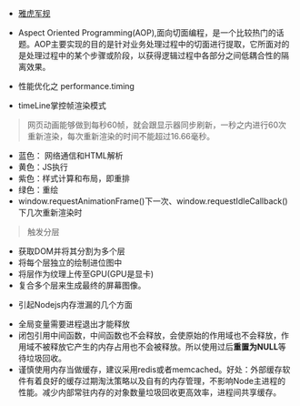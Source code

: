 <!-- 录播笔记 -->
* [雅虎军规](https://juejin.im/post/5b73ef38f265da281e048e51 "雅虎军规")
* Aspect Oriented Programming(AOP),面向切面编程，是一个比较热门的话题。AOP主要实现的目的是针对业务处理过程中的切面进行提取，它所面对的是处理过程中的某个步骤或阶段，以获得逻辑过程中各部分之间低耦合性的隔离效果。

* 性能优化之 performance.timing
* timeLine掌控帧渲染模式
> 网页动画能够做到每秒60帧，就会跟显示器同步刷新，一秒之内进行60次重新渲染，每次重新渲染的时间不能超过16.66毫秒。
- 蓝色： 网络通信和HTML解析
- 黄色：JS执行
- 紫色：样式计算和布局，即重排
- 绿色：重绘
- window.requestAnimationFrame()下一次、window.requestIdleCallback()下几次重新渲染时
> 触发分层
- 获取DOM并将其分割为多个层
- 将每个层独立的绘制进位图中
- 将层作为纹理上传至GPU(GPU是显卡)
- 复合多个层来生成最终的屏幕图像。

* 引起Nodejs内存泄漏的几个方面
- 全局变量需要进程退出才能释放
- 闭包引用中间函数，中间函数也不会释放，会使原始的作用域也不会释放，作用域不被释放它产生的内存占用也不会被释放。所以使用过后**重置为NULL**等待垃圾回收。
- 谨慎使用内存当做缓存，建议采用redis或者memcached。好处：外部缓存软件有着良好的缓存过期淘汰策略以及自有的内存管理，不影响Node主进程的性能。减少内部常驻内存的对象数量垃圾回收更高效率，进程间共享缓存。